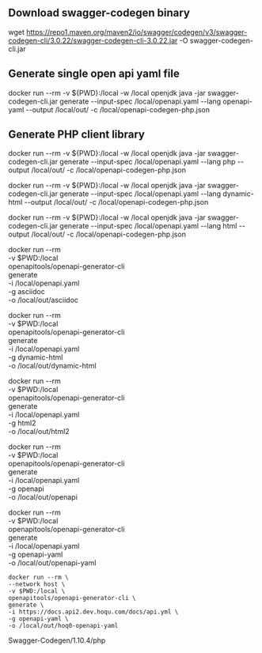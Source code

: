 ## Download swagger-codegen binary

wget https://repo1.maven.org/maven2/io/swagger/codegen/v3/swagger-codegen-cli/3.0.22/swagger-codegen-cli-3.0.22.jar -O swagger-codegen-cli.jar


## Generate single open api yaml file

docker run --rm -v ${PWD}:/local -w /local openjdk java -jar swagger-codegen-cli.jar generate --input-spec /local/openapi.yaml --lang openapi-yaml --output /local/out/ -c /local/openapi-codegen-php.json

## Generate PHP client library

docker run --rm -v ${PWD}:/local -w /local openjdk java -jar swagger-codegen-cli.jar generate --input-spec /local/openapi.yaml --lang php --output /local/out/ -c /local/openapi-codegen-php.json

docker run --rm -v ${PWD}:/local -w /local openjdk java -jar swagger-codegen-cli.jar generate --input-spec /local/openapi.yaml --lang dynamic-html --output /local/out/ -c /local/openapi-codegen-php.json

docker run --rm -v ${PWD}:/local -w /local openjdk java -jar swagger-codegen-cli.jar generate --input-spec /local/openapi.yaml --lang html --output /local/out/ -c /local/openapi-codegen-php.json




docker run --rm \
    -v $PWD:/local \
    openapitools/openapi-generator-cli \
    generate \
    -i /local/openapi.yaml \
    -g asciidoc \
    -o /local/out/asciidoc


docker run --rm \
    -v $PWD:/local \
    openapitools/openapi-generator-cli \
    generate \
    -i /local/openapi.yaml \
    -g dynamic-html \
    -o /local/out/dynamic-html


docker run --rm \
    -v $PWD:/local \
    openapitools/openapi-generator-cli \
    generate \
    -i /local/openapi.yaml \
    -g html2 \
    -o /local/out/html2


docker run --rm \
    -v $PWD:/local \
    openapitools/openapi-generator-cli \
    generate \
    -i /local/openapi.yaml \
    -g openapi \
    -o /local/out/openapi


docker run --rm \
    -v $PWD:/local \
    openapitools/openapi-generator-cli \
    generate \
    -i /local/openapi.yaml \
    -g openapi-yaml \
    -o /local/out/openapi-yaml


    docker run --rm \
    --network host \
    -v $PWD:/local \
    openapitools/openapi-generator-cli \
    generate \
    -i https://docs.api2.dev.hoqu.com/docs/api.yml \
    -g openapi-yaml \
    -o /local/out/hoq0-openapi-yaml


Swagger-Codegen/1.10.4/php


